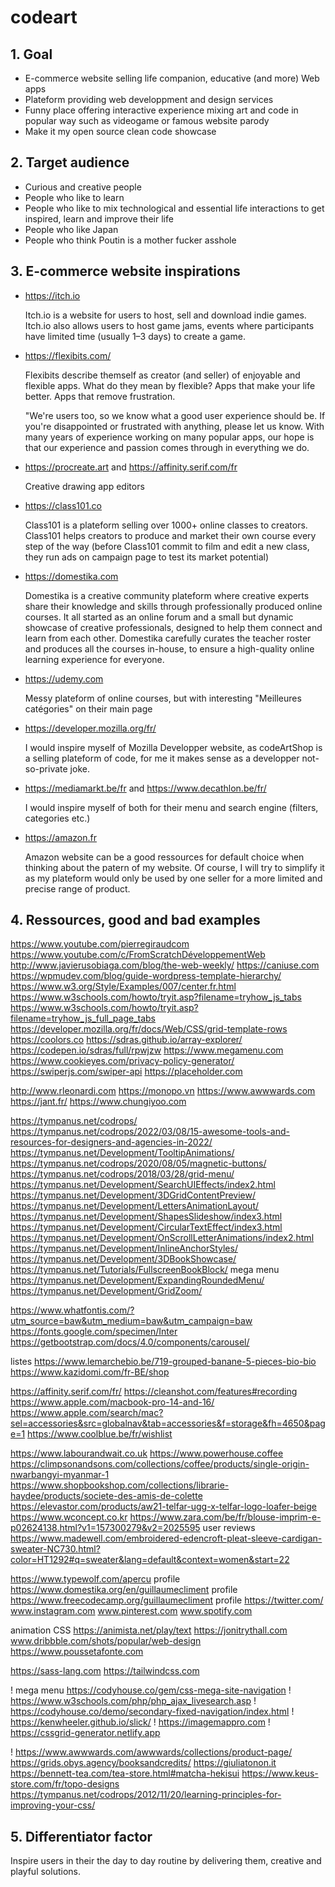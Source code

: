 # codeart


## 1. Goal ##

- E-commerce website selling life companion, educative (and more) Web apps 
- Plateform providing web developpment and design services
- Funny place offering interactive experience mixing art and code in popular way such as videogame or famous website parody
- Make it my open source clean code showcase


## 2. Target audience ##

- Curious and creative people
- People who like to learn
- People who like to mix technological and essential life interactions to get inspired, learn and improve their life
- People who like Japan
- People who think Poutin is a mother fucker asshole


## 3. E-commerce website inspirations ##

- https://itch.io
  
  Itch.io is a website for users to host, sell and download indie games.
  Itch.io also allows users to host game jams, events where participants have limited time (usually 1–3 days) to create a game.
  
- https://flexibits.com/

  Flexibits describe themself as creator (and seller) of enjoyable and flexible apps.
  What do they mean by flexible? Apps that make your life better. Apps that remove frustration.

  "We're users too, so we know what a good user experience should be. If you're disappointed or frustrated with anything, please let us know. With many years of    experience working on many popular apps, our hope is that our experience and passion comes through in everything we do.

- https://procreate.art and https://affinity.serif.com/fr
  
  Creative drawing app editors
  
- https://class101.co

  Class101 is a plateform selling over 1000+ online classes to creators.
  Class101 helps creators to produce and market their own course every step of the way (before Class101 commit to film and edit a new class, they run ads on campaign page to test its market potential)
  
- https://domestika.com

  Domestika is a creative community plateform where creative experts share their knowledge and skills through professionally produced online courses. 
  It all started as an online forum and a small but dynamic showcase of creative professionals, designed to help them connect and learn from each other.
  Domestika carefully curates the teacher roster and produces all the courses in-house, to ensure a high-quality online learning experience for everyone.

- https://udemy.com

  Messy plateform of online courses, but with interesting "Meilleures catégories" on their main page

- https://developer.mozilla.org/fr/

  I would inspire myself of Mozilla Developper website, as codeArtShop is a selling plateform of code, for me it makes sense as a developper not-so-private joke.

- https://mediamarkt.be/fr and https://www.decathlon.be/fr/

  I would inspire myself of both for their menu and search engine (filters, categories etc.)
  
- https://amazon.fr

  Amazon website can be a good ressources for default choice when thinking about the patern of my website.
  Of course, I will try to simplify it as my plateform would only be used by one seller for a more limited and precise range of product.

## 4. Ressources, good and bad examples ##

https://www.youtube.com/pierregiraudcom
https://www.youtube.com/c/FromScratchDéveloppementWeb
http://www.javierusobiaga.com/blog/the-web-weekly/
https://caniuse.com
https://wpmudev.com/blog/guide-wordpress-template-hierarchy/
https://www.w3.org/Style/Examples/007/center.fr.html
https://www.w3schools.com/howto/tryit.asp?filename=tryhow_js_tabs
https://www.w3schools.com/howto/tryit.asp?filename=tryhow_js_full_page_tabs
https://developer.mozilla.org/fr/docs/Web/CSS/grid-template-rows
https://coolors.co
https://sdras.github.io/array-explorer/
https://codepen.io/sdras/full/rpwjzw
https://www.megamenu.com
https://www.cookieyes.com/privacy-policy-generator/
https://swiperjs.com/swiper-api
https://placeholder.com

http://www.rleonardi.com
https://monopo.vn
https://www.awwwards.com
https://jant.fr/
https://www.chungiyoo.com

https://tympanus.net/codrops/
https://tympanus.net/codrops/2022/03/08/15-awesome-tools-and-resources-for-designers-and-agencies-in-2022/
https://tympanus.net/Development/TooltipAnimations/
https://tympanus.net/codrops/2020/08/05/magnetic-buttons/
https://tympanus.net/codrops/2018/03/28/grid-menu/
https://tympanus.net/Development/SearchUIEffects/index2.html
https://tympanus.net/Development/3DGridContentPreview/
https://tympanus.net/Development/LettersAnimationLayout/
https://tympanus.net/Development/ShapesSlideshow/index3.html
https://tympanus.net/Development/CircularTextEffect/index3.html
https://tympanus.net/Development/OnScrollLetterAnimations/index2.html
https://tympanus.net/Development/InlineAnchorStyles/
https://tympanus.net/Development/3DBookShowcase/
https://tympanus.net/Tutorials/FullscreenBookBlock/
mega menu https://tympanus.net/Development/ExpandingRoundedMenu/
https://tympanus.net/Development/GridZoom/

https://www.whatfontis.com/?utm_source=baw&utm_medium=baw&utm_campaign=baw
https://fonts.google.com/specimen/Inter
https://getbootstrap.com/docs/4.0/components/carousel/

listes https://www.lemarchebio.be/719-grouped-banane-5-pieces-bio-bio
https://www.kazidomi.com/fr-BE/shop

https://affinity.serif.com/fr/
https://cleanshot.com/features#recording
https://www.apple.com/macbook-pro-14-and-16/
https://www.apple.com/search/mac?sel=accessories&src=globalnav&tab=accessories&f=storage&fh=4650&page=1
https://www.coolblue.be/fr/wishlist

https://www.labourandwait.co.uk
https://www.powerhouse.coffee
https://climpsonandsons.com/collections/coffee/products/single-origin-nwarbangyi-myanmar-1
https://www.shopbookshop.com/collections/librarie-haydee/products/societe-des-amis-de-colette
https://elevastor.com/products/aw21-telfar-ugg-x-telfar-logo-loafer-beige
https://www.wconcept.co.kr
https://www.zara.com/be/fr/blouse-imprim-e-p02624138.html?v1=157300279&v2=2025595
user reviews https://www.madewell.com/embroidered-edencroft-pleat-sleeve-cardigan-sweater-NC730.html?color=HT1292#q=sweater&lang=default&context=women&start=22

https://www.typewolf.com/apercu
profile https://www.domestika.org/en/guillaumecliment
profile https://www.freecodecamp.org/guillaumecliment
profile https://twitter.com/
www.instagram.com
www.pinterest.com
www.spotify.com

animation CSS https://animista.net/play/text
https://jonitrythall.com
www.dribbble.com/shots/popular/web-design
https://www.poussetafonte.com

https://sass-lang.com
https://tailwindcss.com

! mega menu https://codyhouse.co/gem/css-mega-site-navigation
! https://www.w3schools.com/php/php_ajax_livesearch.asp
! https://codyhouse.co/demo/secondary-fixed-navigation/index.html
! https://kenwheeler.github.io/slick/
! https://imagemappro.com
! https://cssgrid-generator.netlify.app

! https://www.awwwards.com/awwwards/collections/product-page/
https://grids.obys.agency/booksandcredits/
https://giuliatonon.it
https://bennett-tea.com/tea-store.html#matcha-hekisui
https://www.keus-store.com/fr/topo-designs
https://tympanus.net/codrops/2012/11/20/learning-principles-for-improving-your-css/

## 5. Differentiator factor ##

Inspire users in their the day to day routine by delivering them, creative and playful solutions.
